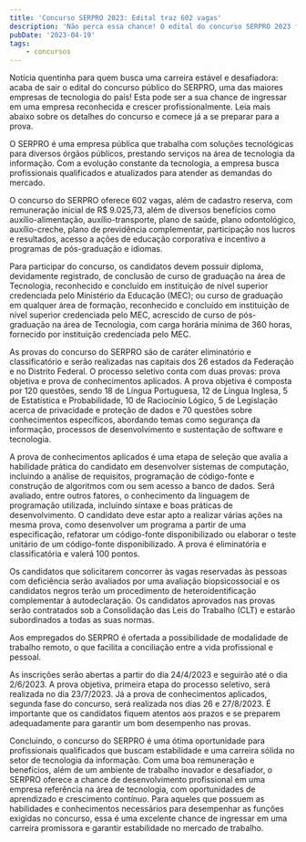 ```yaml
---
title: 'Concurso SERPRO 2023: Edital traz 602 vagas'
description: 'Não perca essa chance! O edital do concurso SERPRO 2023 foi publicado. Confira aqui as informações sobre inscrições e provas.'
pubDate: '2023-04-19'
tags: 
    - concursos
---
```

Notícia quentinha para quem busca uma carreira estável e desafiadora: acaba de sair o edital do concurso público do SERPRO, uma das maiores empresas de tecnologia do país! Esta pode ser a sua chance de ingressar em uma empresa reconhecida e crescer profissionalmente. Leia mais abaixo sobre os detalhes do concurso e comece já a se preparar para a prova.

O SERPRO é uma empresa pública que trabalha com soluções tecnológicas para diversos órgãos públicos, prestando serviços na área de tecnologia da informação. Com a evolução constante da tecnologia, a empresa busca profissionais qualificados e atualizados para atender as demandas do mercado.

O concurso do SERPRO oferece 602 vagas, além de cadastro reserva, com remuneração inicial de R$ 9.025,73, além de diversos benefícios como auxílio-alimentação, auxílio-transporte, plano de saúde, plano odontológico, auxílio-creche, plano de previdência complementar, participação nos lucros e resultados, acesso a ações de educação corporativa e incentivo a programas de pós-graduação e idiomas.

Para participar do concurso, os candidatos devem possuir diploma, devidamente registrado, de conclusão de curso de graduação na área de Tecnologia, reconhecido e concluído em instituição de nível superior credenciada pelo Ministério da Educação (MEC); ou curso de graduação em qualquer área de formação, reconhecido e concluído em instituição de nível superior credenciada pelo MEC, acrescido de curso de pós-graduação na área de Tecnologia, com carga horária mínima de 360 horas, fornecido por instituição credenciada pelo MEC.

As provas do concurso do SERPRO são de caráter eliminatório e classificatório e serão realizadas nas capitais dos 26 estados da Federação e no Distrito Federal. O processo seletivo conta com duas provas: prova objetiva e prova de conhecimentos aplicados. A prova objetiva é composta por 120 questões, sendo 18 de Língua Portuguesa, 12 de Língua Inglesa, 5 de Estatística e Probabilidade, 10 de Raciocínio Lógico, 5 de Legislação acerca de privacidade e proteção de dados e 70 questões sobre conhecimentos específicos, abordando temas como segurança da informação, processos de desenvolvimento e sustentação de software e tecnologia.

A prova de conhecimentos aplicados é uma etapa de seleção que avalia a habilidade prática do candidato em desenvolver sistemas de computação, incluindo a análise de requisitos, programação de código-fonte e construção de algoritmos com ou sem acesso a banco de dados. Será avaliado, entre outros fatores, o conhecimento da linguagem de programação utilizada, incluindo sintaxe e boas práticas de desenvolvimento. O candidato deve estar apto a realizar várias ações na mesma prova, como desenvolver um programa a partir de uma especificação, refatorar um código-fonte disponibilizado ou elaborar o teste unitário de um código-fonte disponibilizado. A prova é eliminatória e classificatória e valerá 100 pontos.

Os candidatos que solicitarem concorrer às vagas reservadas às pessoas com deficiência serão avaliados por uma avaliação biopsicossocial e os candidatos negros terão um procedimento de heteroidentificação complementar à autodeclaração. Os candidatos aprovados nas provas serão contratados sob a Consolidação das Leis do Trabalho (CLT) e estarão subordinados a todas as suas normas.

Aos empregados do SERPRO é ofertada a possibilidade de modalidade de trabalho remoto, o que facilita a conciliação entre a vida profissional e pessoal.

As inscrições serão abertas a partir do dia 24/4/2023 e seguirão até o dia 2/6/2023. A prova objetiva, primeira etapa do processo seletivo, será realizada no dia 23/7/2023. Já a prova de conhecimentos aplicados, segunda fase do concurso, será realizada nos dias 26 e 27/8/2023. É importante que os candidatos fiquem atentos aos prazos e se preparem adequadamente para garantir um bom desempenho nas provas.

Concluindo, o concurso do SERPRO é uma ótima oportunidade para profissionais qualificados que buscam estabilidade e uma carreira sólida no setor de tecnologia da informação. Com uma boa remuneração e benefícios, além de um ambiente de trabalho inovador e desafiador, o SERPRO oferece a chance de desenvolvimento profissional em uma empresa referência na área de tecnologia, com oportunidades de aprendizado e crescimento contínuo. Para aqueles que possuem as habilidades e conhecimentos necessários para desempenhar as funções exigidas no concurso, essa é uma excelente chance de ingressar em uma carreira promissora e garantir estabilidade no mercado de trabalho.